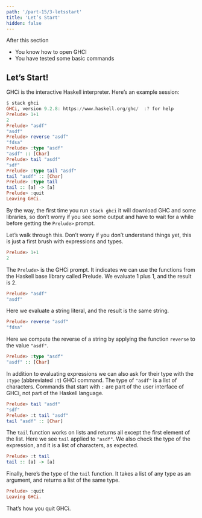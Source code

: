 ```yaml
---
path: '/part-15/3-letsstart'
title: 'Let’s Start'
hidden: false
---
```


<text-box variant='learningObjectives' name="Learning objectives">

After this section

- You know how to open GHCI
- You have tested some basic commands
</text-box>


Let’s Start!
----------------

GHCi is the interactive Haskell interpreter. Here’s an example session:
```Haskell
$ stack ghci
GHCi, version 9.2.8: https://www.haskell.org/ghc/  :? for help
Prelude> 1+1
2
Prelude> "asdf"
"asdf"
Prelude> reverse "asdf"
"fdsa"
Prelude> :type "asdf"
"asdf" :: [Char]
Prelude> tail "asdf"
"sdf"
Prelude> :type tail "asdf"
tail "asdf" :: [Char]
Prelude> :type tail
tail :: [a] -> [a]
Prelude> :quit
Leaving GHCi.
```

By the way, the first time you run `stack ghci` it will download GHC and some libraries, so don’t worry if you see some output and have to wait for a while before getting the `Prelude>` prompt.

Let’s walk through this. Don’t worry if you don’t understand things yet, this is just a first brush with expressions and types.

```Haskell
Prelude> 1+1
2
```
The `Prelude>` is the GHCi prompt. It indicates we can use the functions from the Haskell base library called Prelude. We evaluate 1 plus 1, and the result is 2.

```Haskell
Prelude> "asdf"
"asdf"
```

Here we evaluate a string literal, and the result is the same string.

```Haskell
Prelude> reverse "asdf"
"fdsa"
```

Here we compute the reverse of a string by applying the function `reverse` to the value `"asdf"`.

```Haskell
Prelude> :type "asdf"
"asdf" :: [Char]
```

In addition to evaluating expressions we can also ask for their type with the `:type` (abbreviated `:t`) GHCi command. The type of `"asdf"` is a list of characters. Commands that start with `:` are part of the user interface of GHCi, not part of the Haskell language.

```Haskell
Prelude> tail "asdf"
"sdf"
Prelude> :t tail "asdf"
tail "asdf" :: [Char]
```

The `tail` function works on lists and returns all except the first element of the list. Here we see `tail` applied to `"asdf"`. We also check the type of the expression, and it is a list of characters, as expected.

```Haskell
Prelude> :t tail
tail :: [a] -> [a]
```

Finally, here’s the type of the `tail` function. It takes a list of any type as an argument, and returns a list of the same type.

```Haskell
Prelude> :quit
Leaving GHCi.
```

That’s how you quit GHCi.


